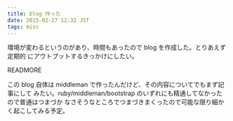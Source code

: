 ```yaml
---
title: blog 作った
date: 2015-02-27 12:32 JST
tags: misc
---
```


環境が変わるというのがあり、時間もあったので blog を作成した。とりあえず定期的
にアウトプットするきっかけにしたい。

READMORE

この blog 自体は middleman で作ったんだけど、その内容についてでもまず記事にして
みたい。ruby/middleman/bootstrap のいずれにも精通してなかったので普通はつまづか
なさそうなところでつまづきまくったので可能な限り細かく起こしてみる予定。

